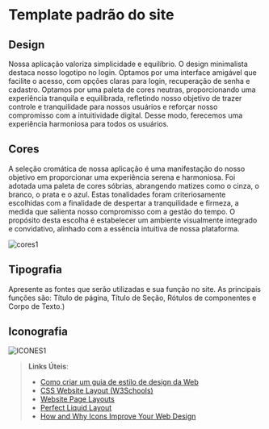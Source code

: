 # Template padrão do site

## Design
Nossa aplicação valoriza simplicidade e equilíbrio. O design minimalista destaca nosso logotipo no login. Optamos por uma interface amigável que facilite o acesso, com opções claras para login, recuperação de senha e cadastro. Optamos por uma paleta de cores neutras, proporcionando uma experiência tranquila e equilibrada, refletindo nosso objetivo de trazer controle e tranquilidade para nossos usuários e reforçar nosso compromisso  com a intuitividade digital. Desse modo, ferecemos uma experiência harmoniosa para todos os usuários.

## Cores
A seleção cromática de nossa aplicação é uma manifestação do nosso objetivo em proporcionar uma experiência serena e harmoniosa. Foi adotada uma paleta de cores sóbrias, abrangendo matizes como o cinza, o branco, o prata e o azul. Estas tonalidades foram criteriosamente escolhidas com a finalidade de despertar a tranquilidade e firmeza, a medida que salienta nosso compromisso com a gestão do tempo. O propósito desta escolha é estabelecer um ambiente visualmente integrado e convidativo, alinhado com a essência intuitiva de nossa plataforma.

![cores1](https://github.com/ICEI-PUC-Minas-PMV-SI/pmv-si-2024-1-pe1-t2-gestor_de_tempo/assets/149181399/63a7b63e-12a4-4665-858a-d9da22e247ed)


## Tipografia

Apresente as fontes que serão utilizadas e sua função no site. As principais funções são: Título de página, Título de Seção, Rótulos de componentes e Corpo de Texto.)


## Iconografia
![ICONES1](https://github.com/ICEI-PUC-Minas-PMV-SI/pmv-si-2024-1-pe1-t2-gestor_de_tempo/assets/149181399/e98036c0-04b1-4011-a547-04d011352da8)



> **Links Úteis**:
>
> -  [Como criar um guia de estilo de design da Web](https://edrodrigues.com.br/blog/como-criar-um-guia-de-estilo-de-design-da-web/#)
> - [CSS Website Layout (W3Schools)](https://www.w3schools.com/css/css_website_layout.asp)
> - [Website Page Layouts](http://www.cellbiol.com/bioinformatics_web_development/chapter-3-your-first-web-page-learning-html-and-css/website-page-layouts/)
> - [Perfect Liquid Layout](https://matthewjamestaylor.com/perfect-liquid-layouts)
> - [How and Why Icons Improve Your Web Design](https://usabilla.com/blog/how-and-why-icons-improve-you-web-design/)
